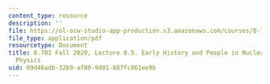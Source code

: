 ```yaml
---
content_type: resource
description: ''
file: https://ol-ocw-studio-app-production.s3.amazonaws.com/courses/8-701-introduction-to-nuclear-and-particle-physics-fall-2020/09d46adb32b9af809d01687fc861ee9b_MIT8_701f20_lec0.5.pdf
file_type: application/pdf
resourcetype: Document
title: 8.701 Fall 2020, Lecture 0.5. Early History and People in Nuclear and Particle
  Physics
uid: 09d46adb-32b9-af80-9d01-687fc861ee9b
---
```

